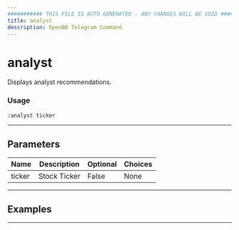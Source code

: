 ```yaml
---
########### THIS FILE IS AUTO GENERATED - ANY CHANGES WILL BE VOID ###########
title: analyst
description: OpenBB Telegram Command
---
```


# analyst

Displays analyst recommendations.

### Usage

```python wordwrap
/analyst ticker
```

---

## Parameters

| Name | Description | Optional | Choices |
| ---- | ----------- | -------- | ------- |
| ticker | Stock Ticker | False | None |


---

## Examples


---
